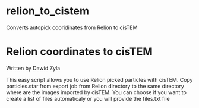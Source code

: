 # relion_to_cistem
Converts autopick cooridinates from Relion to cisTEM

# Relion coordinates to cisTEM
Written by Dawid Zyla

This easy script allows you to use Relion picked particles with cisTEM.
Copy particles.star from export job from Relion directory to the same directory where are the images imported by
cisTEM. You can choose if you want to create a list of files automaticaly or you will provide the files.txt file

